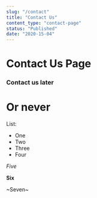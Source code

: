 ```yaml
---
slug: "/contact"
title: "Contact Us"
content_type: "contact-page"
status: "Published"
date: "2020-15-04"
---
```


# Contact Us Page

### Contact us later

# Or never

List:
- One
- Two
- Three
- Four

_Five_

**Six**

~Seven~